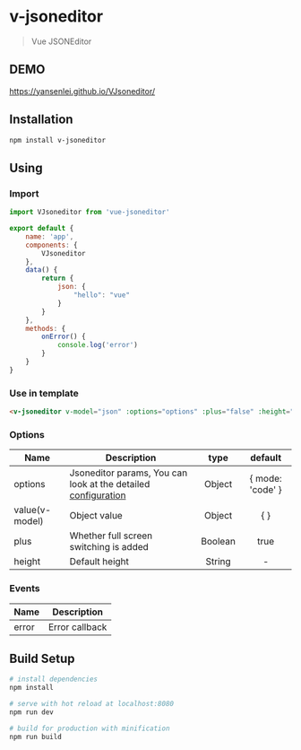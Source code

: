 # v-jsoneditor

> Vue JSONEditor

## DEMO

https://yansenlei.github.io/VJsoneditor/

## Installation

```bash
npm install v-jsoneditor
```

## Using

### Import

```javascript
import VJsoneditor from 'vue-jsoneditor'

export default {
    name: 'app',
    components: {
        VJsoneditor
    },
    data() {
        return {
            json: {
                "hello": "vue"
            }
        }
    },
    methods: {
        onError() {
            console.log('error')
        }
    }
}
```

### Use in template

```html
<v-jsoneditor v-model="json" :options="options" :plus="false" :height="400px" @error="onError">
```

### Options
| Name           | Description                                                                                                                                                   | type    | default          |
| -------------- | ------------------------------------------------------------------------------------------------------------------------------------------------------------- | :-----: | :--------------: |
| options        | Jsoneditor params, You can look at the detailed  [configuration](https://github.com/josdejong/jsoneditor/blob/master/docs/api.md#configuration-options?blank) | Object  | { mode: 'code' } |
| value(v-model) | Object value                                                                                                                                                  | Object  | { }              |
| plus           | Whether full screen switching is added                                                                                                                        | Boolean | true             |
| height         | Default height                                                                                                                                                | String  | -                |

### Events
| Name  | Description    |
| ----- | -------------- |
| error | Error callback |



## Build Setup

``` bash
# install dependencies
npm install

# serve with hot reload at localhost:8080
npm run dev

# build for production with minification
npm run build
```

